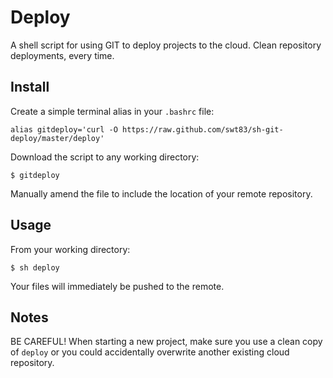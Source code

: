 # Deploy

A shell script for using GIT to deploy projects to the cloud. Clean repository deployments, every time.

## Install

Create a simple terminal alias in your ``.bashrc`` file:

```
alias gitdeploy='curl -O https://raw.github.com/swt83/sh-git-deploy/master/deploy'
```

Download the script to any working directory:

```
$ gitdeploy
```

Manually amend the file to include the location of your remote repository.

## Usage

From your working directory:

```
$ sh deploy
```

Your files will immediately be pushed to the remote.

## Notes

BE CAREFUL! When starting a new project, make sure you use a clean copy of ``deploy`` or you could accidentally overwrite another existing cloud repository.
